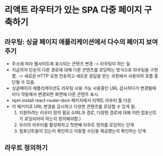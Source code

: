 # 리액트 라우터가 있는 SPA 다중 페이지 구축하기

## 라우팅: 싱글 페이지 애플리케이션에서 다수의 페이지 보여주기

- 주소에 따라 웹사이트에 표시되는 콘텐츠 변경 -> 라우팅이 하는 일
- 지금까지 단순히 다른 경로에 대해 다른 콘텐츠를 로딩하는 방식으로 라우팅을 구현함. -> 새로운 HTTP 요청 전송하고 새로운 응답을 받는 과정에서 사용자의 흐름 중단될 수 있음.
- 싱글페이지 애플리케이션도 라우팅 사용 가능 사용중인 URL 감시하다가 변경될때마다 작동해서 변경되면 화면에 다른 콘텐츠 표시.
- npm install react-router-dom 패키지에서 리액트 라우터 툴 다운.
- 이 패키지로 URL 변경을 감시하고 다양한 콘텐츠를 로딩할 수 있게 됨.
  1.  지원하려는 라우터 정의 필요 (URL과 경로, 다양한 경로에 대해 어떤 컴포넌트가 로딩되어야 하는지 정의해야함.)
  2.  우리의 라우터를 활성화하고 첫번째 라우트 정의를 로딩하는 단계
  3.  컴포넌트들이 있는지 확인하고 이동할 수단을 제공했는지 확인하는 단계

## 라우트 정의하기

